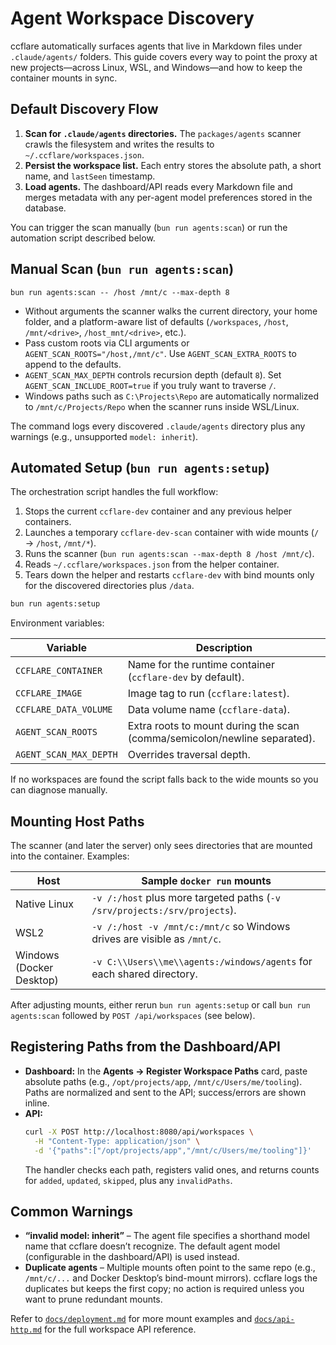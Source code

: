 # Agent Workspace Discovery

ccflare automatically surfaces agents that live in Markdown files under `.claude/agents/` folders. This guide covers every way to point the proxy at new projects—across Linux, WSL, and Windows—and how to keep the container mounts in sync.

## Default Discovery Flow

1. **Scan for `.claude/agents` directories.** The `packages/agents` scanner crawls the filesystem and writes the results to `~/.ccflare/workspaces.json`.
2. **Persist the workspace list.** Each entry stores the absolute path, a short name, and `lastSeen` timestamp.
3. **Load agents.** The dashboard/API reads every Markdown file and merges metadata with any per-agent model preferences stored in the database.

You can trigger the scan manually (`bun run agents:scan`) or run the automation script described below.

## Manual Scan (`bun run agents:scan`)

```
bun run agents:scan -- /host /mnt/c --max-depth 8
```

- Without arguments the scanner walks the current directory, your home folder, and a platform-aware list of defaults (`/workspaces`, `/host`, `/mnt/<drive>`, `/host_mnt/<drive>`, etc.).
- Pass custom roots via CLI arguments or `AGENT_SCAN_ROOTS="/host,/mnt/c"`. Use `AGENT_SCAN_EXTRA_ROOTS` to append to the defaults.
- `AGENT_SCAN_MAX_DEPTH` controls recursion depth (default `8`). Set `AGENT_SCAN_INCLUDE_ROOT=true` if you truly want to traverse `/`.
- Windows paths such as `C:\Projects\Repo` are automatically normalized to `/mnt/c/Projects/Repo` when the scanner runs inside WSL/Linux.

The command logs every discovered `.claude/agents` directory plus any warnings (e.g., unsupported `model: inherit`).

## Automated Setup (`bun run agents:setup`)

The orchestration script handles the full workflow:

1. Stops the current `ccflare-dev` container and any previous helper containers.
2. Launches a temporary `ccflare-dev-scan` container with wide mounts (`/` → `/host`, `/mnt/*`).
3. Runs the scanner (`bun run agents:scan --max-depth 8 /host /mnt/c`).
4. Reads `~/.ccflare/workspaces.json` from the helper container.
5. Tears down the helper and restarts `ccflare-dev` with bind mounts only for the discovered directories plus `/data`.

```bash
bun run agents:setup
```

Environment variables:

| Variable | Description |
| --- | --- |
| `CCFLARE_CONTAINER` | Name for the runtime container (`ccflare-dev` by default). |
| `CCFLARE_IMAGE` | Image tag to run (`ccflare:latest`). |
| `CCFLARE_DATA_VOLUME` | Data volume name (`ccflare-data`). |
| `AGENT_SCAN_ROOTS` | Extra roots to mount during the scan (comma/semicolon/newline separated). |
| `AGENT_SCAN_MAX_DEPTH` | Overrides traversal depth. |

If no workspaces are found the script falls back to the wide mounts so you can diagnose manually.

## Mounting Host Paths

The scanner (and later the server) only sees directories that are mounted into the container. Examples:

| Host | Sample `docker run` mounts |
| --- | --- |
| Native Linux | `-v /:/host` plus more targeted paths (`-v /srv/projects:/srv/projects`). |
| WSL2 | `-v /:/host -v /mnt/c:/mnt/c` so Windows drives are visible as `/mnt/c`. |
| Windows (Docker Desktop) | `-v C:\\Users\\me\\agents:/windows/agents` for each shared directory. |

After adjusting mounts, either rerun `bun run agents:setup` or call `bun run agents:scan` followed by `POST /api/workspaces` (see below).

## Registering Paths from the Dashboard/API

- **Dashboard:** In the **Agents → Register Workspace Paths** card, paste absolute paths (e.g., `/opt/projects/app`, `/mnt/c/Users/me/tooling`). Paths are normalized and sent to the API; success/errors are shown inline.
- **API:**
  ```bash
  curl -X POST http://localhost:8080/api/workspaces \
    -H "Content-Type: application/json" \
    -d '{"paths":["/opt/projects/app","/mnt/c/Users/me/tooling"]}'
  ```
  The handler checks each path, registers valid ones, and returns counts for `added`, `updated`, `skipped`, plus any `invalidPaths`.

## Common Warnings

- **“invalid model: inherit”** – The agent file specifies a shorthand model name that ccflare doesn’t recognize. The default agent model (configurable in the dashboard/API) is used instead.
- **Duplicate agents** – Multiple mounts often point to the same repo (e.g., `/mnt/c/...` and Docker Desktop’s bind-mount mirrors). ccflare logs the duplicates but keeps the first copy; no action is required unless you want to prune redundant mounts.

Refer to [`docs/deployment.md`](docs/deployment.md#host-mounts-for-agent-discovery-linux-windows-wsl) for more mount examples and [`docs/api-http.md`](docs/api-http.md#post-apiworkspaces) for the full workspace API reference.

